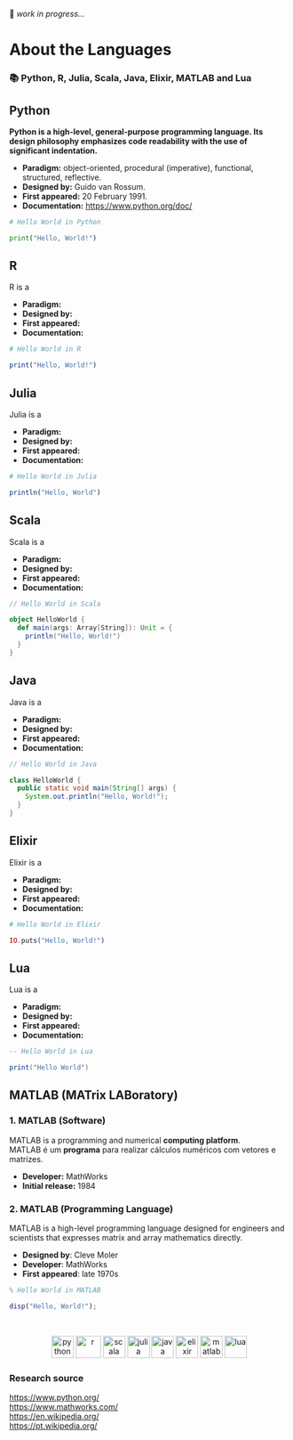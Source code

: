 :construction: *work in progress...*

# About the Languages
### :books: Python, R, Julia, Scala, Java, Elixir, MATLAB and Lua

## Python
**Python is a high-level, general-purpose programming language. Its design philosophy emphasizes code readability with the use of significant indentation.**
- **Paradigm:** object-oriented, procedural (imperative), functional, structured, reflective.
- **Designed by:**	Guido van Rossum.
- **First appeared:**	20 February 1991.
- **Documentation:** https://www.python.org/doc/

```python
# Hello World in Python

print("Hello, World!")
```

## R 
R is a 
- **Paradigm:**	
- **Designed by:**	
- **First appeared:**	
- **Documentation:** 

```R
# Hello World in R

print("Hello, World!")
```

## Julia
Julia is a 
- **Paradigm:**	
- **Designed by:**	
- **First appeared:**	
- **Documentation:** 

```Julia
# Hello World in Julia

println("Hello, World")
```

## Scala
Scala is a 
- **Paradigm:**	
- **Designed by:**	
- **First appeared:**	
- **Documentation:** 

```Scala
// Hello World in Scala

object HelloWorld {
  def main(args: Array[String]): Unit = {
    println("Hello, World!")
  }
}
```

## Java
Java is a 
- **Paradigm:**	
- **Designed by:**	
- **First appeared:**	
- **Documentation:** 

```Java
// Hello World in Java

class HelloWorld {
  public static void main(String[] args) {
    System.out.println("Hello, World!");
  }
}
```

## Elixir
Elixir is a 
- **Paradigm:**	
- **Designed by:**	
- **First appeared:**	
- **Documentation:** 

```Elixir
# Hello World in Elixir

IO.puts("Hello, World!")
```

## Lua
Lua is a 
- **Paradigm:**	
- **Designed by:**	
- **First appeared:**	
- **Documentation:** 

```Lua
-- Hello World in Lua

print("Hello World") 
```

## MATLAB (MATrix LABoratory)

### 1. MATLAB (Software)

MATLAB is a programming and numerical **computing platform**. <br>
MATLAB é um **programa** para realizar cálculos numéricos com vetores e matrizes.

- **Developer:** MathWorks
- **Initial release:** 1984

### 2. MATLAB (Programming Language)
MATLAB is a high-level programming language designed for engineers and scientists that expresses matrix and array mathematics directly.

- **Designed by**:	Cleve Moler
- **Developer**:	MathWorks 
- **First appeared**: late 1970s

```MATLAB
% Hello World in MATLAB

disp("Hello, World!");
```

 <br> 
 <p align="center">
  <img src="https://cdn.jsdelivr.net/gh/devicons/devicon/icons/python/python-original.svg" alt="python" width="40" height="40"/>
  <img src="https://cdn.jsdelivr.net/gh/devicons/devicon/icons/r/r-original.svg" alt="r" width="45" height="40"/>
  <img src="https://cdn.jsdelivr.net/gh/devicons/devicon/icons/scala/scala-original.svg" alt="scala" width="40" height="40"/>
  <img src="https://cdn.jsdelivr.net/gh/devicons/devicon/icons/julia/julia-original.svg" alt="julia" width="40" height="40"/>
  <img src="https://cdn.jsdelivr.net/gh/devicons/devicon/icons/java/java-original.svg" alt="java" width="40" height="40"/>
  <img src="https://cdn.jsdelivr.net/gh/devicons/devicon/icons/elixir/elixir-original.svg" alt="elixir" width="40" height="40"/>
  <img src="https://cdn.jsdelivr.net/gh/devicons/devicon/icons/matlab/matlab-original.svg" alt="matlab" width="40" height="40"/>
  <img src="https://cdn.jsdelivr.net/gh/devicons/devicon/icons/lua/lua-original.svg" alt="lua" width="40" height="40"/>
</p>

### Research source 
https://www.python.org/ <br>
https://www.mathworks.com/ <br>
https://en.wikipedia.org/ <br>
https://pt.wikipedia.org/
